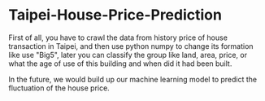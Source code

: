 # Taipei-House-Price-Prediction
 First of all, you have to crawl  the data from history price of house transaction in Taipei, and then use python numpy to change its formation like use
 "Big5", later you can classify the group like land, area, price, or what the age of use of this building and when did it had been built.
 
 In the future, we would build up our machine learning model to predict the fluctuation of the house price.
